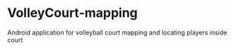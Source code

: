 # VolleyCourt-mapping
Android application for volleyball court mapping and locating players inside court
